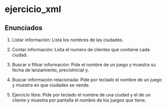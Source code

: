 # ejercicio_xml

## Enunciados

1. Listar información: Lista los nombres de las ciudades.

2. Contar información: Lista el numero de clientes que contiene cada ciudad.

3. Buscar o filtrar información: Pide el nombre de un juego y muestra su fecha de lanzamiento, precioInicial y.

4. Buscar información relacionada: Pide por teclado el nombre de un juego y muestra en que ciudades se vende.

5. Ejercicio libre: Pide por teclado el nombre de una ciudad y el de un cliente y muestra por pantalla el nombre de los juegos que tiene.